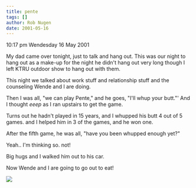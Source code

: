 ```yaml
---
title: pente
tags: []
author: Rob Nugen
date: 2001-05-16
---
```


<p class=date>10:17 pm Wendesday 16 May 2001</p>

<p>My dad came over tonight, just to talk and hang
out.  This was our night to hang out as a make-up for
the night he didn't hang out very long though I left
KTRU outdoor show to hang out with them.</p>

<p>This night we talked about work stuff and
relationship stuff and the counseling Wende and I are
doing.</p>

<p>Then I was all, "we can play Pente," and he goes,
"I'll whup your butt."'  And I thought <em>eeep</em>
as I ran upstairs to get the game.</p>

<p>Turns out he hadn't played in 15 years, and I
whupped his butt 4 out of 5 games. and I helped him in
3 of the games, and he won one.</p>

<p>After the fifth game, he was all, "have you been
whupped enough yet?"</p>

<p>Yeah..  I'm thinking so.  not!</p>

<p>Big hugs and I walked him out to his car.</p>

<p>Now Wende and I are going to go out to eat!</p>

<p><img src="/images/rob/wL-ROB.gif"/></p>
